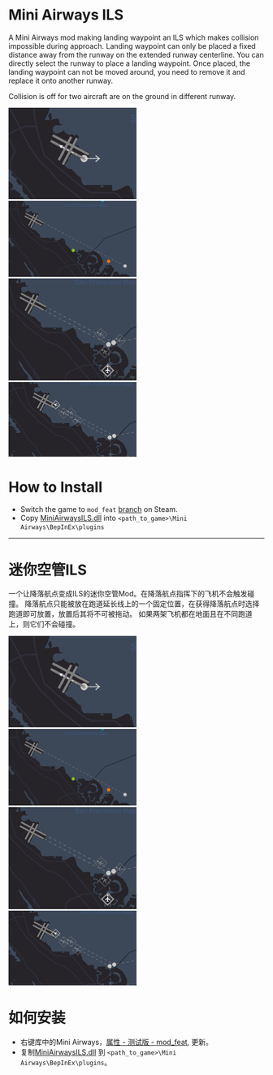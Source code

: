 # Mini Airways ILS

A Mini Airways mod making landing waypoint an ILS which makes collision impossible during approach.
Landing waypoint can only be placed a fixed distance away from the runway on the extended runway centerline. You can directly select the runway to place a landing waypoint. Once placed, the landing waypoint can not be moved around, you need to remove it and replace it onto another runway.

Collision is off for two aircraft are on the ground in different runway. 

<img src="ui1.png" width=50% height=50%>

<img src="ui2.png" width=50% height=50%>

<img src="ui3.png" width=50% height=50%>

<img src="ui4.png" width=50% height=50%>

# How to Install

- Switch the game to `mod_feat` [branch](https://partner.steamgames.com/doc/store/application/branches?) on Steam.
- Copy [MiniAirwaysILS.dll](https://github.com/ericpzh/MiniAirwaysILS/blob/main/bin/Debug/netstandard2.1/MiniAirwaysILS.dll) into `<path_to_game>\Mini Airways\BepInEx\plugins`

***

# 迷你空管ILS

一个让降落航点变成ILS的迷你空管Mod。在降落航点指挥下的飞机不会触发碰撞。
降落航点只能被放在跑道延长线上的一个固定位置，在获得降落航点时选择跑道即可放置，放置后其将不可被拖动。
如果两架飞机都在地面且在不同跑道上，则它们不会碰撞。

<img src="ui1.png" width=50% height=50%>

<img src="ui2.png" width=50% height=50%>

<img src="ui3.png" width=50% height=50%>

<img src="ui4.png" width=50% height=50%>

# 如何安装

- 右键库中的Mini Airways，[属性 - 测试版 - mod_feat](https://partner.steamgames.com/doc/store/application/branches?l=schinese), 更新。
- 复制[MiniAirwaysILS.dll](https://github.com/ericpzh/MiniAirwaysILS/blob/main/bin/Debug/netstandard2.1/MiniAirwaysILS.dll) 到 `<path_to_game>\Mini Airways\BepInEx\plugins`。
